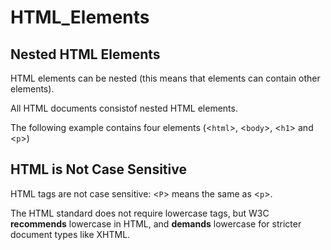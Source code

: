 # HTML_Elements

## Nested HTML Elements

HTML elements can be nested (this means that elements can contain other elements).

All HTML documents consistof nested HTML elements.

The following example contains four elements (<<code>html</code>>, <<code>body</code>>, <<code>h1</code>> and <<code>p</code>>)

## HTML is Not Case Sensitive

HTML tags are not case sensitive: <<code>P</code>> means the same as <<code>p</code>>.

The HTML standard does not require lowercase tags, but W3C **recommends** lowercase in HTML, and **demands** lowercase for stricter document types like XHTML.